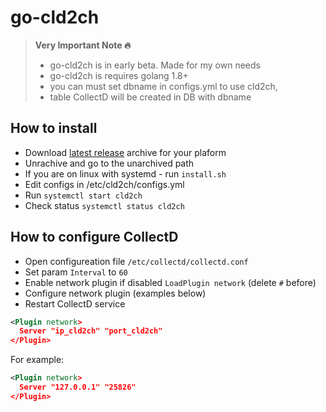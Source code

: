 go-cld2ch
===================

> **Very Important Note :fire:**
> 
> - go-cld2ch is in early beta. Made for my own needs
> - go-cld2ch is requires golang 1.8+
> - you can must set dbname in configs.yml to use cld2ch, 
> - table CollectD will be created in DB with dbname



How to install
-------------
 - Download [<i class="icon-upload"></i> latest release](https://github.com/riftbit/go-cld2ch/releases) archive for your plaform
 - Unrachive and go to the unarchived path
 - If you are on linux with systemd - run `install.sh`
 - Edit configs in /etc/cld2ch/configs.yml
 - Run `systemctl start cld2ch`
 - Check status `systemctl status cld2ch`


How to configure CollectD
-------------
 - Open configureation file `/etc/collectd/collectd.conf`
 - Set param `Interval` to `60`
 - Enable network plugin if disabled `LoadPlugin network` (delete `#` before)
 - Configure network plugin (examples below)
 - Restart CollectD service
```xml
<Plugin network>
  Server "ip_cld2ch" "port_cld2ch"
</Plugin>
```
For example:
```xml
<Plugin network>
  Server "127.0.0.1" "25826"
</Plugin>
```
